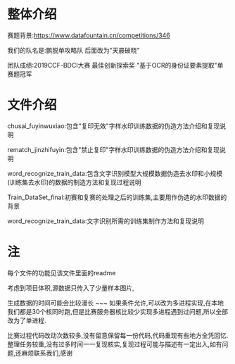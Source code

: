 # 整体介绍
  赛题背景:https://www.datafountain.cn/competitions/346 
  
  我们的队名是:鹏脱单攻略队  后面改为"天晨破晓"
  
  团队成绩:2019CCF-BDCI大赛  最佳创新探索奖 "基于OCR的身份证要素提取"单赛题冠军
  
  
# 文件介绍
  chusai_fuyinwuxiao:包含"复印无效"字样水印训练数据的伪造方法介绍和复现说明
  
  rematch_jinzhifuyin:包含"禁止复印"字样水印训练数据的伪造方法介绍和复现说明
  
  word_recognize_train_data:包含文字识别模型大规模数据伪造去水印和小规模(训练集去水印)的数据的制造方法和复现过程说明
  
  Train_DataSet_final:初赛和复赛的处理之后的训练集,主要用作伪造的水印数据的背景
  
  word_recognize_train_data:文字识别所需的训练集制作方法和复现说明
  

# 注
  每个文件的功能见该文件里面的readme

  考虑到项目体积,源数据只传入了少量样本图片,

  生成数据的时间可能会比较漫长 ~~~ 如果条件允许,可以改为多进程实现,在本地我们都是30个核同时跑,但是比赛服务器核比较少实现多进程遇到过问题,所以全部改为了单进程.

  比赛过程代码改动次数较多,没有留意保留每一份代码,代码重现有些地方全凭回忆.整理任务较重,没有过多时间一一复现核实,复现过程可能与描述有一定出入,如有问题,还麻烦联系我们,感谢
